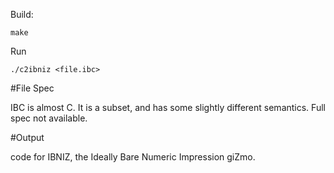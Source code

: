 Build:

    make

Run

    ./c2ibniz <file.ibc>

#File Spec

IBC is almost C. It is a subset, and has some slightly different semantics. Full spec not available.

#Output

code for IBNIZ, the Ideally Bare Numeric Impression giZmo. 
